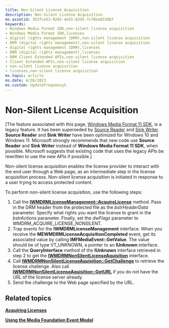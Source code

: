 ```yaml
---
title: Non-Silent License Acquisition
description: Non-Silent License Acquisition
ms.assetid: 3b3fce53-9202-4e55-82d5-7c70ea833087
keywords:
- Windows Media Format SDK,non-silent license acquisition
- Windows Media Format SDK,licenses
- digital rights management (DRM),non-silent license acquisition
- DRM (digital rights management),non-silent license acquisition
- digital rights management (DRM),licenses
- DRM (digital rights management),licenses
- DRM Client Extended APIs,non-silent license acquisition
- Client Extended APIs,non-silent license acquisition
- non-silent license acquisition
- licenses,non-silent license acquisition
ms.topic: article
ms.date: 4/26/2023
ms.custom: UpdateFrequency5
---
```


# Non-Silent License Acquisition

\[The feature associated with this page, [Windows Media Format 11 SDK](/windows/win32/wmformat/windows-media-format-11-sdk), is a legacy feature. It has been superseded by [Source Reader](/windows/win32/medfound/source-reader) and [Sink Writer](/windows/win32/medfound/sink-writer). **Source Reader** and **Sink Writer** have been optimized for Windows 10 and Windows 11. Microsoft strongly recommends that new code use **Source Reader** and **Sink Writer** instead of **Windows Media Format 11 SDK**, when possible. Microsoft suggests that existing code that uses the legacy APIs be rewritten to use the new APIs if possible.\]

Non-silent license acquisition enables the license provider to interact with the end user through a Web page, as an intermediate step in the license acquisition process. Non-silent license acquisition is initiated in response to a user trying to access protected content.

To perform non-silent license acquisition, use the following steps:

1.  Call the [**IWMDRMLicenseManagement::AcquireLicense**](iwmdrmlicensemanagement-acquirelicense.md) method. Pass in the DRM header from the protected file as the *bstrHeaderData* parameter. Specify what rights you want the license to grant in the *bstrActions* parameter. Finally, set the *dwFlags* parameter to WMDRM\_ACQUIRE\_LICENSE\_NONSILENT.
2.  Trap events for the **IWMDRMLicenseManagement** interface. When you receive the **MEWMDRMLicenseAcquisitionCompleted** event, get its associated value by calling **IMFMediaEvent::GetValue**. The value should be of type VT\_UNKNOWN, a pointer to an **IUnknown** interface.
3.  Call the **QueryInterface** method of the **IUnknown** interface retrieved in step 2 to get the [**IWMDRMNonSilentLicenseAquisition**](iwmdrmnonsilentlicenseaquisition.md) interface.
4.  Call [**IWMDRMNonSilentLicenseAquisition::GetChallenge**](iwmdrmnonsilentlicenseaquisition-getchallenge.md) to retrieve the license challenge. Also call [**IWMDRMNonSilentLicenseAquisition::GetURL**](iwmdrmnonsilentlicenseaquisition-geturl.md) if you do not have the URL of the license server already.
5.  Send the challenge to the Web page specified by the URL.

## Related topics

<dl> <dt>

[**Acquiring Licenses**](acquiring-licenses.md)
</dt> <dt>

[**Using the Media Foundation Event Model**](using-the-media-foundation-model.md)
</dt> </dl>

 

 




